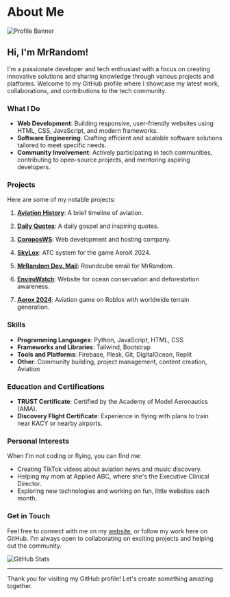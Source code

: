 # About Me

![Profile Banner]([https://mrrandom.dev/banner.jpg](https://c10.patreonusercontent.com/4/patreon-media/p/campaign/12495821/6652da9efe4a425284f73397201e61d4/eyJ3IjoxNjAwLCJ3ZSI6MX0%3D/3.png?token-time=1722729600&token-hash=vwq64GghrA1_w-zUYQxhkQ-gkW3hEv-6kJTUCNOwguQ%3D))

## Hi, I'm MrRandom!

I'm a passionate developer and tech enthusiast with a focus on creating innovative solutions and sharing knowledge through various projects and platforms. Welcome to my GitHub profile where I showcase my latest work, collaborations, and contributions to the tech community.

### What I Do

- **Web Development**: Building responsive, user-friendly websites using HTML, CSS, JavaScript, and modern frameworks.
- **Software Engineering**: Crafting efficient and scalable software solutions tailored to meet specific needs.
- **Community Involvement**: Actively participating in tech communities, contributing to open-source projects, and mentoring aspiring developers.

### Projects

Here are some of my notable projects:

1. **[Aviation History](https://mrrandom.dev/aviation-history/)**: A brief timeline of aviation.
   
2. **[Daily Quotes](https://mrrandom.dev/daily-quotes/)**: A daily gospel and inspiring quotes.
   
3. **[CoroposWS](https://coroposws.com/)**: Web development and hosting company.
   
4. **[SkyLox](https://skylox.org/)**: ATC system for the game AeroX 2024.
   
5. **[MrRandom Dev. Mail](https://mrrandom.dev/mail/)**: Roundcube email for MrRandom.
   
6. **[EnviroWatch](https://mrrandom.dev/envirowatch)**: Website for ocean conservation and deforestation awareness.

7. **[Aerox 2024](https://aeroxteam.com/)**: Aviation game on Roblox with worldwide terrain generation.

### Skills

- **Programming Languages**: Python, JavaScript, HTML, CSS
- **Frameworks and Libraries**: Tailwind, Bootstrap
- **Tools and Platforms**: Firebase, Plesk, Git, DigitalOcean, Replit
- **Other**: Community building, project management, content creation, Aviation

### Education and Certifications

- **TRUST Certificate**: Certified by the Academy of Model Aeronautics (AMA).
- **Discovery Flight Certificate**: Experience in flying with plans to train near KACY or nearby airports.

### Personal Interests

When I'm not coding or flying, you can find me:

- Creating TikTok videos about aviation news and music discovery.
- Helping my mom at Applied ABC, where she's the Executive Clinical Director.
- Exploring new technologies and working on fun, little websites each month.

### Get in Touch

Feel free to connect with me on my [website](https://mrrandom.dev), or follow my work here on GitHub. I'm always open to collaborating on exciting projects and helping out the community.

![GitHub Stats](https://github-readme-stats.vercel.app/api?username=MrRandom&show_icons=true&theme=dark)

---

Thank you for visiting my GitHub profile! Let's create something amazing together.

